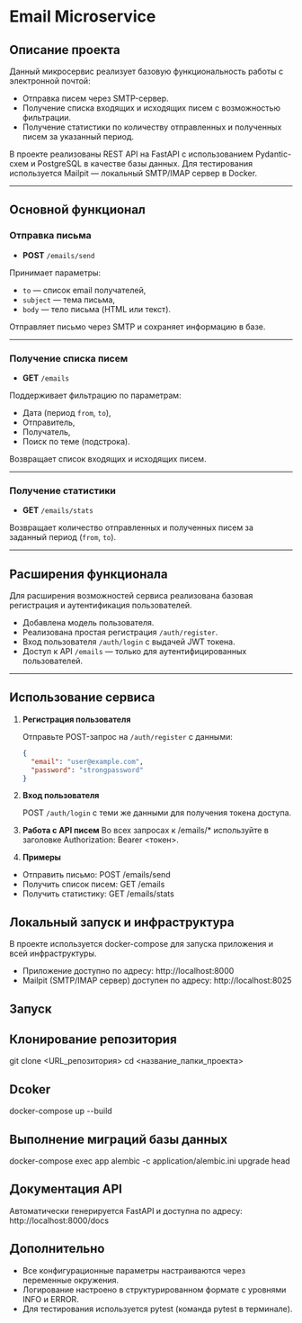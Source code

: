 # Email Microservice

## Описание проекта

Данный микросервис реализует базовую функциональность работы с электронной почтой:

- Отправка писем через SMTP-сервер.
- Получение списка входящих и исходящих писем с возможностью фильтрации.
- Получение статистики по количеству отправленных и полученных писем за указанный период.

В проекте реализованы REST API на FastAPI с использованием Pydantic-схем и PostgreSQL в качестве базы данных. Для тестирования используется Mailpit — локальный SMTP/IMAP сервер в Docker.

---

## Основной функционал

### Отправка письма

- **POST** `/emails/send`

Принимает параметры:

- `to` — список email получателей,
- `subject` — тема письма,
- `body` — тело письма (HTML или текст).

Отправляет письмо через SMTP и сохраняет информацию в базе.

---

### Получение списка писем

- **GET** `/emails`

Поддерживает фильтрацию по параметрам:

- Дата (период `from`, `to`),
- Отправитель,
- Получатель,
- Поиск по теме (подстрока).

Возвращает список входящих и исходящих писем.

---

### Получение статистики

- **GET** `/emails/stats`

Возвращает количество отправленных и полученных писем за заданный период (`from`, `to`).

---

## Расширения функционала

Для расширения возможностей сервиса реализована базовая регистрация и аутентификация пользователей.

- Добавлена модель пользователя.
- Реализована простая регистрация `/auth/register`.
- Вход пользователя `/auth/login` с выдачей JWT токена.
- Доступ к API `/emails` — только для аутентифицированных пользователей.

---

## Использование сервиса

1. **Регистрация пользователя**

   Отправьте POST-запрос на `/auth/register` с данными:

   ```json
   {
     "email": "user@example.com",
     "password": "strongpassword"
   }
2. **Вход пользователя**

    POST `/auth/login` с теми же данными для получения токена доступа.

3. **Работа с API писем**
    Во всех запросах к /emails/* используйте в заголовке Authorization: Bearer <токен>.

4. **Примеры**

- Отправить письмо: POST /emails/send
- Получить список писем: GET /emails
- Получить статистику: GET /emails/stats

## Локальный запуск и инфраструктура
В проекте используется docker-compose для запуска приложения и всей инфраструктуры.

- Приложение доступно по адресу: http://localhost:8000
- Mailpit (SMTP/IMAP сервер) доступен по адресу: http://localhost:8025

##  Запуск

## Клонирование репозитория
git clone <URL_репозитория>
cd <название_папки_проекта>

##  Dcoker
docker-compose up --build

## Выполнение миграций базы данных
docker-compose exec app alembic -c application/alembic.ini upgrade head

## Документация API
Автоматически генерируется FastAPI и доступна по адресу:
http://localhost:8000/docs

## Дополнительно
- Все конфигурационные параметры настраиваются через переменные окружения.
- Логирование настроено в структурированном формате с уровнями INFO и ERROR.
- Для тестирования используется pytest (команда pytest в терминале).
